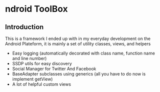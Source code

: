 ndroid ToolBox
=======

## Introduction

This is a framework I ended up with in my everyday development on the Android Plateform, it is mainly a set of utility classes, views, and helpers

* Easy logging (automatically decorated with class name, function name and line number)
* SSDP utils for easy discovery 
* Social Manager for Twitter And Facebook
* BaseAdapter subclasses using generics (all you have to do now is implement getView)
* A lot of helpful custom views
